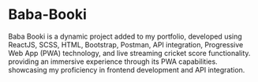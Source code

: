 # Baba-Booki
Baba Booki is a dynamic project added to my portfolio, developed using ReactJS, SCSS, HTML, Bootstrap, Postman, API integration, Progressive Web App (PWA) technology, and live streaming cricket score functionality. providing an immersive experience through its PWA capabilities. showcasing my proficiency in frontend development and API integration.

